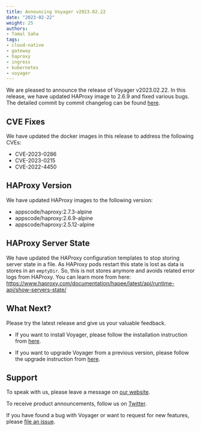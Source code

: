 ```yaml
---
title: Announcing Voyager v2023.02.22
date: "2023-02-22"
weight: 25
authors:
- Tamal Saha
tags:
- cloud-native
- gateway
- haproxy
- ingress
- kubernetes
- voyager
---
```


We are pleased to announce the release of Voyager v2023.02.22. In this release, we have updated HAProxy image to 2.6.9 and fixed various bugs. The detailed commit by commit changelog can be found [here](https://github.com/voyagermesh/CHANGELOG/blob/master/releases/v2023.02.22/README.md).

## **CVE Fixes**

We have updated the docker images in this release to address the following CVEs:

- CVE-2023-0286
- CVE-2023-0215
- CVE-2022-4450

## **HAProxy Version**

We have updated HAProxy images to the following version:

- appscode/haproxy:2.7.3-alpine
- appscode/haproxy:2.6.9-alpine
- appscode/haproxy:2.5.12-alpine

## **HAProxy Server State**

We have updated the HAProxy configuration templates to stop storing server state in a file. As HAProxy pods restart this state is lost as data is stores in an `emptyDir`. So, this is not stores anymore and avoids related error logs from HAProxy. You can learn more from here: https://www.haproxy.com/documentation/hapee/latest/api/runtime-api/show-servers-state/

## What Next?

Please try the latest release and give us your valuable feedback.

* If you want to install Voyager, please follow the installation instruction from [here](https://voyagermesh.com/docs/latest/setup).

* If you want to upgrade Voyager from a previous version, please follow the upgrade instruction from [here](https://voyagermesh.com/docs/latest/setup/upgrade/).

## Support

To speak with us, please leave a message on [our website](https://appscode.com/contact/).

To receive product announcements, follow us on [Twitter](https://twitter.com/Voyagermesh).

If you have found a bug with Voyager or want to request for new features, please [file an issue](https://github.com/voyagermesh/project/issues/new).
